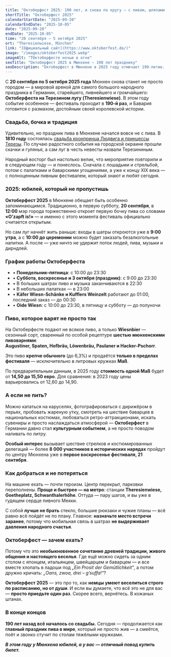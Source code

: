 ```yaml
---
title: "Октоберфест 2025: 190 лет, и снова по кругу — с пивом, шляпами и барабанами"
shortTitle: "Октоберфест 2025"
calendarStartDate: "2025-09-20"
calendarEndDate: "2025-10-05"
date: "2025-09-20"
endDate: "2025-10-05"
time: "20 сентября – 5 октября 2025"
ort: "Theresienwiese, München"
link: "[Официальный сайт](https://www.oktoberfest.de/)"
image: "/images/oktoberfest2025.webp"
imageAlt: "ТОктоберфесте ночью в огне"
seoTitle: "Октоберфест 2025 в Мюнхене — 190 лет празднику"
seoDescription: "Октоберфест в Мюнхене в 2025 году отмечает 190-летие. Узнайте даты, расписание, цены на пиво и всё, что вас ждёт на самом знаменитом пивном фестивале мира."
---
```


С **20 сентября по 5 октября 2025 года** Мюнхен снова станет не просто городом — а мировой ареной для самого большого народного праздника в Германии, старейшего, пивнейшего и громчайшего: **Октоберфеста на Терезином лугу (Theresienwiese)**.
В этом году событие особенное — фестиваль проходит в **190-й раз**, и Бавария готовится с размахом, достойным своей королевской истории.

### Свадьба, бочка и традиция

Удивительно, но праздник пива в Мюнхене начался вовсе не с пива. В **1810 году** состоялась [свадьба кронпринца Людвига и принцессы Терезы](https://munchen-vesti.de/ru/articles/Oktoberfest-history). По случаю радостного события на городской окраине прошли скачки и гулянья, а сам луг в честь невесты назвали Терезининым.

Народный восторг был настолько велик, что мероприятие повторили и в следующем году — и понеслось. Сначала с лошадьми и стрельбой, потом с палатками и баварскими угощениями, а уже к концу XIX века — с полноценным пивным фестивалем, который знают и любят сегодня.

### 2025: юбилей, который не пропустишь

**Октоберфест 2025** в Мюнхене обещает быть особенно запоминающимся. Традиционно, в первую субботу, **20 сентября**, в **12:00** мэр города торжественно откроет первую бочку пива со словами **«O’zapft is!»** — и именно с этого момента фестиваль официально считается открытым.

Но сам луг начнёт жить раньше: входы в шатры откроются уже в **9:00 утра**, а с **10:00 до церемонии** можно будет заказать безалкогольные напитки. А после — уже ничто не удержит поток людей, пива, музыки и дирндлей.

### График работы Октоберфеста

- • **Понедельник–пятница**: с 10:00 до 23:30  
- • **Суббота, воскресенье и 3 октября (праздник)**: с 9:00 до 23:30  
- • В больших шатрах пиво и музыка заканчиваются в 22:30  
- • В небольших палатках — в 23:00  
- • **Käfer Wiesn-Schänke и Kufflers Weinzelt** работают до 01:00, последний заказ — до 00:30  
- • **Oide Wiesn**: с 10:00 до 23:30, в пятницу и субботу — до полуночи  

### Пиво, которое варят не просто так

На Октоберфесте подают не всякое пиво, а только **Wiesnbier** — сезонный сорт, сваренный по особой рецептуре **шестью мюнхенскими пивоварнями**:  
**Augustiner, Spaten, Hofbräu, Löwenbräu, Paulaner и Hacker-Pschorr**.

Это пиво **крепче обычного** (до 6,3%) и продаётся **только в пределах фестиваля** — исключительно в литровых кружках **Maß**.

По предварительным данным, в 2025 году **стоимость одной Maß** будет от **14,50 до 15,50 евро**. Для сравнения: в 2023 году цены варьировались от 12,60 до 14,90.

### А если не пить?

Можно кататься на каруселях, фотографироваться с дирижёром в перьях, пробовать жареную утку, смотреть на шествие баварцев в национальных костюмах, любоваться ретро-аттракционами, искать сувениры и просто наслаждаться атмосферой — **Октоберфест** в Германии давно стал **культурным событием**, а не просто поводом наливать по литру.

**Особый интерес** вызывает шествие стрелков и костюмированных делегаций — более **8 000 участников в исторических нарядах** пройдут по центру Мюнхена уже в **первое воскресенье фестиваля, 21 сентября**.

### Как добраться и не потеряться

На машине ехать — почти героизм. Центр перекрыт, парковки переполнены. **Проще и быстрее — на метро**: станции **Theresienwiese, Goetheplatz, Schwanthalerhöhe**. Оттуда — пару шагов, и вы уже в гудящем сердце пивного Мекки.

С собой **лучше не брать** стекло, большие рюкзаки и чужие планы — всё равно всё пойдёт не по плану. Главное: **назначьте место встречи заранее**, потому что мобильная связь в шатрах **не выдерживает давления народного счастья**.

### Октоберфест — зачем ехать?

Потому что это **необыкновенное сочетание древней традиции, живого общения и настоящего веселья**. Где ещё можно сидеть за одним столом с японцем, итальянцем, швейцарцем и баварцем — и все вместе хлопать в ладоши под _„Ein Prosit der Gemütlichkeit“_, а потом дружно кричать: _„Oans, zwoa, drei – g’suffa!“_?

**Октоберфест 2025** — это про то, как **немцы умеют веселиться строго по расписанию, но от души**. И если вы думаете, что всё это не для вас — **просто приедьте один раз**. Скорее всего, вернётесь. В кожаных штанах.

### В конце концов

**190 лет назад всё началось со свадьбы.** Сегодня — продолжается как **главный праздник пива в мире**, который не просто жив — а смеётся, поёт и звонко стучит по столам тяжёлыми кружками.

_**В этом году у Мюнхена юбилей, а у вас — отличный повод купить билет.**_
